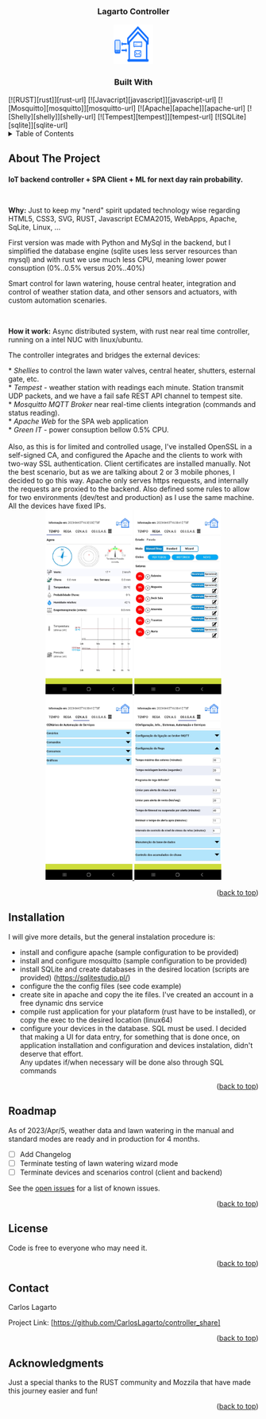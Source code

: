 <a name="readme-top"></a>

<br />
<div display="flex">
    <div align="center" width="20%">
        <h3 align="center">Lagarto Controller</h3>
        <a href="https://github.com/CarlosLagarto/controller_share">
            <img src="images/logo.svg" alt="Logo" width="80" height="80">
        </a>
    </div>
    <div width="40%">
        <h3 align="center">Built With</h3>
[![RUST][rust]][rust-url]
[![Javacript][javascript]][javascript-url]
[![Mosquitto][mosquitto]][mosquitto-url]
[![Apache][apache]][apache-url]
[![Shelly][shelly]][shelly-url]
[![Tempest][tempest]][tempest-url]
[![SQLite][sqlite]][sqlite-url]
    </div>
</div>


<details>
  <summary>Table of Contents</summary>
  <ol>
    <li><a href="#about-the-project">About The Project</a></li>
    <li><a href="#installation">Installation</a></li>
    <li><a href="#roadmap">Roadmap</a></li>
    <li><a href="#license">License</a></li>
    <li><a href="#contact">Contact</a></li>
    <li><a href="#acknowledgments">Acknowledgments</a></li>
  </ol>
</details>

## About The Project </p>
<p><strong>IoT backend controller + SPA Client + ML for next day rain probability.</strong></p>
<br>
<p><strong>Why:</strong> Just to keep my "nerd" spirit updated technology wise regarding HTML5, CSS3, SVG, RUST, Javascript ECMA2015, WebApps, Apache, SqLite, Linux, ...</p>
<p>First version was made with Python and MySql in the backend, but I simplified the database engine (sqlite uses less server resources than mysql) and with rust we use much less CPU, meaning lower power consuption (0%..0.5% versus 20%..40%)</p>
<p>Smart control for lawn watering, house central heater, integration and control of weather station data, and other sensors and actuators, with custom automation scenaries.</p>
<br>
<p><strong> How it work:</strong> Async distributed system, with rust near real time controller, running on a intel NUC with linux/ubuntu.</p> 
<p>The controller integrates and bridges the external devices:</p>
* <i>Shellies</i> to control the lawn water valves, central heater, shutters, esternal gate, etc.<br>
* <i>Tempest</i> - weather station with readings each minute. Station transmit UDP packets, and we have a fail safe REST API channel to tempest site.<br>
* <i>Mosquitto MQTT Broker</i> near real-time clients integration (commands and status reading).<br>
* <i>Apache Web</i> for the SPA web application <br>
* <i>Green IT</i> - power consuption bellow 0.5% CPU.<br>
<br>
Also, as this is for limited and controlled usage, I've installed OpenSSL in a self-signed CA, and configured the Apache and the clients to work with two-way SSL authentication.
Client certificates are installed manually.  Not the best scenario, but as we are talking about 2 or 3 mobile phones, I decided to go this way.
Apache only serves https requests, and internally the requests are proxied to the backend.
Also defined some rules to allow for two environments (dev/test and production) as I use the same machine. All the devices have fixed IPs.


<div align="center">
  <a href="https://github.com/CarlosLagarto/controller_share">
    <img src="images/Screenshot_Weather.jpg" alt="Weather" height="370" > 
  </a>
  <a href="https://github.com/CarlosLagarto/controller_share">
    <img src="images/Screenshot_LawnWatering.jpg" alt="Lawn"  height="370"> 
  </a>
  <a href="https://github.com/CarlosLagarto/controller_share">
    <img src="images/Screenshot_CENAS.jpg" alt="Devices"  height="370"> 
  </a>
  <a href="https://github.com/CarlosLagarto/controller_share">
    <img src="images/Screenshot_COISAS_Config.jpg" alt="Config" height="370" > 
  </a>  
</div>

<p align="right">(<a href="#readme-top">back to top</a>)</p>

## Installation

I will give more details, but the general instalation procedure is:
- install and configure apache (sample configuration to be provided)<br>
- install and configure mosquitto (sample configuration to be provided)<br>
- install SQLite and create databases in the desired location (scripts are provided) (https://sqlitestudio.pl/)<br>
- configure the the config files (see code example)<br>
- create site in apache and copy the ite files.  I've created an account in a free dynamic dns service<br>
- compile rust application for your plataform (rust have to be installed), or copy the exec to the desired location (linux64)<br>
- configure your devices in the database.  SQL must be used. I decided that making a UI for data entry, 
for something that is done once, on application installation and configuration and devices instalation, didn't deserve that effort.  
Any updates if/when necessary will be done also through SQL commands<br>

<p align="right">(<a href="#readme-top">back to top</a>)</p>


<!-- ROADMAP -->
## Roadmap

As of 2023/Apr/5, weather data and lawn watering in the manual and standard modes are ready and in production for 4 months.

- [ ] Add Changelog
- [ ] Terminate testing of lawn watering wizard mode
- [ ] Terminate devices and scenarios control (client and backend)

See the [open issues](https://github.com/CarlosLagarto/controller_share/issues) for a list of known issues.

<p align="right">(<a href="#readme-top">back to top</a>)</p>


<!-- LICENSE -->
## License

Code is free to everyone who may need it.

<p align="right">(<a href="#readme-top">back to top</a>)</p>



<!-- CONTACT -->
## Contact

Carlos Lagarto

Project Link: [https://github.com/CarlosLagarto/controller_share]
<!-- (https://github.com/your_username/repo_name) -->

<p align="right">(<a href="#readme-top">back to top</a>)</p>



<!-- ACKNOWLEDGMENTS -->
## Acknowledgments

Just a special thanks to the RUST community and Mozzila that have made this journey easier and fun!

<p align="right">(<a href="#readme-top">back to top</a>)</p>

[rust]: https://img.shields.io/badge/Rust-1.68.2-yellowgreen?&style=for-the-badge
[rust-url]: https://www.rust-lang.org/
[javascript]: https://img.shields.io/badge/Javascript-ECMA2015-yellowgreen?&style=for-the-badge
[javascript-url]:https://developer.mozilla.org/pt-BR/docs/Web/JavaScript
[mosquitto]:https://img.shields.io/badge/mosquitto-MQTT%20Broker-yellowgreen?&style=for-the-badge
[mosquitto-url]:https://mosquitto.org/
[apache]: https://img.shields.io/badge/Apache-HTTP%20Server-yellowgreen?&style=for-the-badge
[apache-url]:https://httpd.apache.org/
[shelly]:https://img.shields.io/badge/Shelly-Home%20Automation-yellowgreen?&style=for-the-badge
[shelly-url]:https://www.shelly.cloud/en-pt
[tempest]:https://img.shields.io/badge/Tempest-Weather%20Station-yellowgreen?&style=for-the-badge
[tempest-url]: https://weatherflow.com/tempest-weather-system/
[sqlite]:https://img.shields.io/badge/SQLite-3.X-yellowgreen?&style=for-the-badge
[sqlite-url]: https://sqlite.org/index.html
